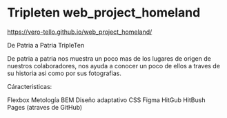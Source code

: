# Tripleten web_project_homeland

https://vero-tello.github.io/web_project_homeland/

De Patria a Patria TripleTen

De patria a patria nos muestra un poco mas de los lugares de origen de nuestros colaboradores, nos ayuda a conocer un poco de ellos a traves de su historia asi como por sus fotografias.

Cáracteristicas:

Flexbox
Metología BEM
Diseño adaptativo
CSS
Figma
HitGub
HitBush
Pages (atraves de GitHub)

